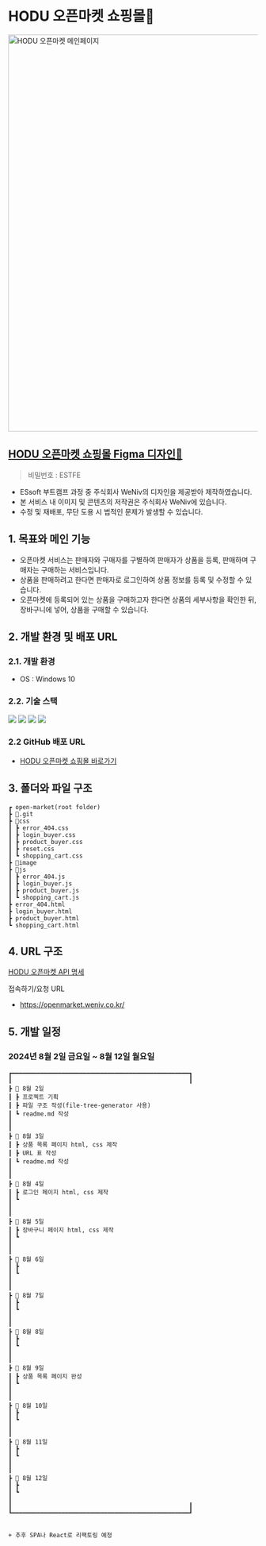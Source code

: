 # HODU 오픈마켓 쇼핑몰🛒
<img src="https://ifh.cc/g/SrsfL7.jpg" width="800" alt="HODU 오픈마켓 메인페이지" />

## [HODU 오픈마켓 쇼핑몰 Figma 디자인🛒](https://www.figma.com/design/9VhAObwi2EXeLe4Ugkcb2e/EST_%EC%98%A4%EB%A5%B4%EB%AF%B8(FE)?node-id=49-1747&t=sfRtaXKMxzCfmFZP-0)
> 비밀번호 : ESTFE
- ESsoft 부트캠프 과정 중 주식회사 WeNiv의 디자인을 제공받아 제작하였습니다.
- 본 서비스 내 이미지 및 콘텐츠의 저작권은 주식회사 WeNiv에 있습니다.
- 수정 및 재배포, 무단 도용 시 법적인 문제가 발생할 수 있습니다.

## 1. 목표와 메인 기능
- 오픈마켓 서비스는 판매자와 구매자를 구별하여 판매자가 상품을 등록, 판매하며 구매자는 구매하는 서비스입니다.
- 상품을 판매하려고 한다면 판매자로 로그인하여 상품 정보를 등록 및 수정할 수 있습니다.
- 오픈마켓에 등록되어 있는 상품을 구매하고자 한다면 상품의 세부사항을 확인한 뒤, 장바구니에 넣어, 상품을 구매할 수 있습니다.

## 2. 개발 환경 및 배포 URL
### 2.1. 개발 환경
- OS : Windows 10

### 2.2. 기술 스택
<img src="https://img.shields.io/badge/HTML5-E34F26?style=for-the-badge&logo=html5&logoColor=white"/>
<img src="https://img.shields.io/badge/CSS3-1572B6?style=for-the-badge&logo=CSS3&logoColor=white">
<img src="https://img.shields.io/badge/JavaScript-F7DF1E?style=for-the-badge&logo=JavaScript&logoColor=white"/>
<img src="https://img.shields.io/badge/GitHub-100000?style=for-the-badge&logo=github&logoColor=white"/>
<br />

### 2.2 GitHub 배포 URL
- [HODU 오픈마켓 쇼핑몰 바로가기](http://nodebird.xyz/)

## 3. 폴더와 파일 구조
```
┏ open-market(root folder)
┣ 📂.git
┣ 📂css
┃ ┣ error_404.css
┃ ┣ login_buyer.css
┃ ┣ product_buyer.css
┃ ┣ reset.css
┃ ┗ shopping_cart.css
┣ 📂image
┣ 📂js
┃ ┣ error_404.js
┃ ┣ login_buyer.js
┃ ┣ product_buyer.js
┃ ┗ shopping_cart.js
┣ error_404.html
┣ login_buyer.html
┣ product_buyer.html
┗ shopping_cart.html
```

## 4. URL 구조
[HODU 오픈마켓 API 명세](https://paullabworkspace.notion.site/API-7b57a2b656fd4e3790a6a360b69aa3ad)

접속하기/요청 URL
- https://openmarket.weniv.co.kr/

## 5. 개발 일정
### 2024년 8월 2일 금요일 ~ 8월 12일 월요일
```
┏━━━━━━━━━━━━━━━━━━━━━━━━━━━━━━━━━━━━━━━━━━━━━━━━━━┓
┃                                                  ┃
┣ 📅 8월 2일
┃ ┣ 프로젝트 기획
┃ ┣ 파일 구조 작성(file-tree-generator 사용)
┃ ┗ readme.md 작성
┃
┃
┣ 📅 8월 3일
┃ ┣ 상품 목록 페이지 html, css 제작
┃ ┣ URL 표 작성
┃ ┗ readme.md 작성
┃
┃
┣ 📅 8월 4일
┃ ┣ 로그인 페이지 html, css 제작
┃ ┗ 
┃
┃
┣ 📅 8월 5일
┃ ┣ 장바구니 페이지 html, css 제작
┃ ┗ 
┃
┃
┣ 📅 8월 6일
┃ ┣ 
┃ ┗ 
┃
┃
┣ 📅 8월 7일
┃ ┣ 
┃ ┗
┃
┃
┣ 📅 8월 8일
┃ ┣ 
┃ ┗ 
┃
┃
┣ 📅 8월 9일
┃ ┣ 상품 목록 페이지 완성
┃ ┗ 
┃
┃
┣ 📅 8월 10일
┃ ┣ 
┃ ┗ 
┃
┃
┣ 📅 8월 11일
┃ ┣ 
┃ ┗
┃
┃
┣ 📅 8월 12일
┃ ┣ 
┃ ┗
┃
┃                                                  ┃
┗━━━━━━━━━━━━━━━━━━━━━━━━━━━━━━━━━━━━━━━━━━━━━━━━━━┛


+ 추후 SPA나 React로 리팩토링 예정
```
